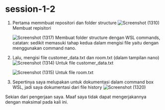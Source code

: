 # session-1-2

1. Pertama memmbuat repositori dan folder structure
   ![Screenshot (1310)](https://user-images.githubusercontent.com/88886593/146648621-4bff4ad4-1826-4146-9026-20be4123ea8c.png)
   Membuat repisitori
   
   
   
   
   ![Screenshot (1317)](https://user-images.githubusercontent.com/88886593/146648707-0fc764a5-d118-4e18-b6cb-eca4a1013f4d.png)
   Membuat folder structure dengan WSL commands, catatan: sedikit memasuki tahap kedua dalam mengisi file yaitu dengan menggunakan command nano.
   
   
   
   
2. Lalu, mengisi file customer_data.txt dan room.txt (dalam tampilan nano)
   ![Screenshot (1314)](https://user-images.githubusercontent.com/88886593/146648756-1c6a0e74-d7ea-4f22-877f-364bc3f43879.png)
   Untuk file customer_data.txt
   
   
   
   
   ![Screenshot (1315)](https://user-images.githubusercontent.com/88886593/146648765-fc406fef-5ff8-4b30-8128-7f1edb2ca0c4.png)
   Untuk file room.txt




3. Sepertinya saya melupakan untuk dokumentasi dalam command box WSL, jadi saya dokumentasi dari file history
   ![Screenshot (1320)](https://user-images.githubusercontent.com/88886593/146648832-da0b8131-352c-4172-bb34-1c44a7e0cdc8.png)




Sekian dari pengerjaan saya. Maaf saya tidak dapat mengerjakannya dengan maksimal pada kali ini.
   
